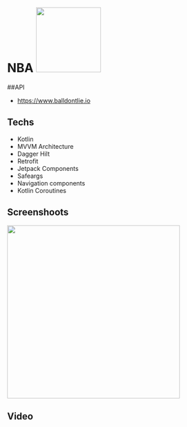 # NBA <img src="https://thelab.bleacherreport.com/nbaemoji/img/emoji/large/ChampionshipTrohpy.png" height=150>

##API
* https://www.balldontlie.io

## Techs
* Kotlin
* MVVM Architecture
* Dagger Hilt
* Retrofit
* Jetpack Components 
* Safeargs
* Navigation components
* Kotlin Coroutines

## Screenshoots
<img src="" height=400>
 
 
 ## Video


